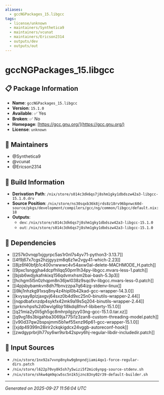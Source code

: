 ```yaml
---
aliases:
  - gccNGPackages_15.libgcc
tags:
  - license/unknown
  - maintainers/Synthetica9
  - maintainers/vcunat
  - maintainers/Ericson2314
  - outputs/dev
  - outputs/out
---
```


# gccNGPackages_15.libgcc

## 📋 Package Information

- **Name**: `gccNGPackages_15.libgcc`
- **Version**: `15.1.0`
- **Available**: ✅ Yes
- **Broken**: ✅ No
- **Homepage**: [https://gcc.gnu.org/](https://gcc.gnu.org/)
- **License**: `unknown`
## 👥 Maintainers

- @Synthetica9
- @vcunat
- @Ericson2314


## 🔧 Build Information

- **Derivation Path**: `/nix/store/s014c3dk6qs7j8shm1gky1dbdszw42a3-libgcc-15.1.0.drv`
- **Source Position**: `/nix/store/ns30sqxb36k8jrds8z18rv96bpnwc60d-source/pkgs/development/compilers/gcc/ng/common/libgcc/default.nix:18`
- **Outputs**:
  - `dev`:  `/nix/store/s014c3dk6qs7j8shm1gky1dbdszw42a3-libgcc-15.1.0`
  - `out`:  `/nix/store/s014c3dk6qs7j8shm1gky1dbdszw42a3-libgcc-15.1.0`

## 🔗 Dependencies

- [[257k0vnqp1xjgyrpc5as1r0nl7s4yv71-python3-3.13.7]]
- [[4f9j67x7cgs2hzjgyyzm8q6z1w2vgy41-which-2.23]]
- [[8jz6f40bfjb1c400vrwwwc4v54axw0al-delete-MACHMODE_H.patch]]
- [[9pxc1snggjha4dcpfhllqq50pm1h34py-libgcc.mvars-less-1.patch]]
- [[bjsb6wdjykafnkixq156qdvmxhsm2bai-bash-5.3p3]]
- [[hchgm5l5n0zhqpm8n36jwl038z9sqc9v-libgcc.mvars-less-0.patch]]
- [[i4pjsbybamkvn8dh7fbnvzzpa7q64izg-stdenv-linux]]
- [[i9kj1nhzkg91xsq8ny4z4hipl0b42kad-gcc-wrapper-14.3.0]]
- [[kvysay8plzjaxgvj64sxz0b4d9xc25n0-binutils-wrapper-2.44]]
- [[nqpdbafxnzdp4sykfx42mk9a19s5q204-binutils-wrapper-2.44]]
- [[prknvhpsfs2d0wvlg6bjr1l8kdq8fnvf-libiberty-15.1.0]]
- [[q21mia2y0li5gh5gc8mhrpilgzyy03ng-gcc-15.1.0.tar.xz]]
- [[q9vg18s3bigahba3069ja775i1z3zan8-custom-threading-model.patch]]
- [[v90d37qw2bspsjmmi5b1wf55xnz96p61-gcc-wrapper-15.1.0]]
- [[xjdp49399n28irir2ckqkigdcx24vggb-autoreconf-hook]]
- [[zwdgyprbrjlh77sy6wr9srb42spvy6hj-regular-libdir-includedir.patch]]

## 📁 Input Sources

- `/nix/store/1nx92a7vvnp8nykw9gbnpndjiami4qx1-force-regular-dirs.patch`
- `/nix/store/l622p70vy8k5sh7y5wizi5f2mic6ynpg-source-stdenv.sh`
- `/nix/store/shkw4qm9qcw5sc5n1k5jznc83ny02r39-default-builder.sh`

---
*Generated on 2025-09-27 11:56:04 UTC*
